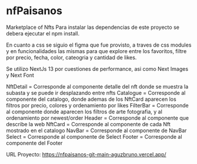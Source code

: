 # nfPaisanos
Marketplace of Nfts
Para instalar las dependencias de este proyecto se debera ejecutar el npm install.


En cuanto a css se siguio el figma que fue provisto, a traves de css modules y en funcionalidades las mismas para que explore entre los favoritos, filtre por precio, fecha, color, cateogria y cantidad de likes.

Se utilizo NextJs 13 por cuestiones de performance, asi como Next Images y Next Font


NftDetail = Corresponde al componente detalle del nft donde se muestra la subasta y se puede ir desplazando entre nfts
Catalogue = Corresponde al componente del catalogo, donde ademas de los NftCard aparecen los filtros por precio, colores y ordenamiento por likes
FilterBar = Corresponde al componente donde aparecen los filtros de arte fotografia, y al ordenamiento por newest/order
Header = Corresponde al componente que describe la web
NftCard = Corresponde al componente de cada Nft mostrado en el catalogo
NavBar = Corresponde al componente de NavBar
Select = Corresponde al componente de Select
Footer = Corresponde al componente del Footer


URL Proyecto: https://nfpaisanos-git-main-aguzbruno.vercel.app/